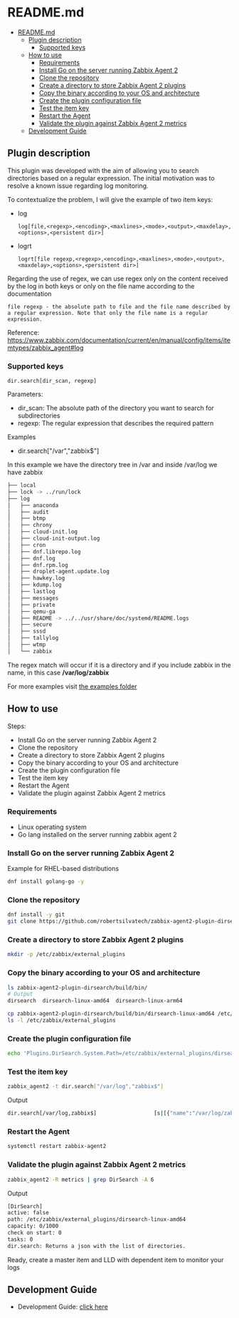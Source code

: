 # README.md

- [README.md](#readmemd)
  - [Plugin description](#plugin-description)
    - [Supported keys](#supported-keys)
  - [How to use](#how-to-use)
    - [Requirements](#requirements)
    - [Install Go on the server running Zabbix Agent 2](#install-go-on-the-server-running-zabbix-agent-2)
    - [Clone the repository](#clone-the-repository)
    - [Create a directory to store Zabbix Agent 2 plugins](#create-a-directory-to-store-zabbix-agent-2-plugins)
    - [Copy the binary according to your OS and architecture](#copy-the-binary-according-to-your-os-and-architecture)
    - [Create the plugin configuration file](#create-the-plugin-configuration-file)
    - [Test the item key](#test-the-item-key)
    - [Restart the Agent](#restart-the-agent)
    - [Validate the plugin against Zabbix Agent 2 metrics](#validate-the-plugin-against-zabbix-agent-2-metrics)
  - [Development Guide](#development-guide)


## Plugin description

This plugin was developed with the aim of allowing you to search directories based on a regular expression.
The initial motivation was to resolve a known issue regarding log monitoring.

To contextualize the problem, I will give the example of two item keys:
- log
    ```
    log[file,<regexp>,<encoding>,<maxlines>,<mode>,<output>,<maxdelay>,<options>,<persistent dir>]
    ```
- logrt
    ```
    logrt[file regexp,<regexp>,<encoding>,<maxlines>,<mode>,<output>,<maxdelay>,<options>,<persistent dir>]
    ```

Regarding the use of regex, we can use regex only on the content received by the log in both keys or only on the file name according to the documentation

`file regexp - the absolute path to file and the file name described by a regular expression. Note that only the file name is a regular expression.`

Reference: https://www.zabbix.com/documentation/current/en/manual/config/items/itemtypes/zabbix_agent#log

### Supported keys

```
dir.search[dir_scan, regexp]
```

Parameters:
- dir_scan: The absolute path of the directory you want to search for subdirectories
- regexp: The regular expression that describes the required pattern

Examples

- dir.search["/var","zabbix$"]

In this example we have the directory tree in /var and inside /var/log we have zabbix

```bash
├── local
├── lock -> ../run/lock
├── log
│   ├── anaconda
│   ├── audit
│   ├── btmp
│   ├── chrony
│   ├── cloud-init.log
│   ├── cloud-init-output.log
│   ├── cron
│   ├── dnf.librepo.log
│   ├── dnf.log
│   ├── dnf.rpm.log
│   ├── droplet-agent.update.log
│   ├── hawkey.log
│   ├── kdump.log
│   ├── lastlog
│   ├── messages
│   ├── private
│   ├── qemu-ga
│   ├── README -> ../../usr/share/doc/systemd/README.logs
│   ├── secure
│   ├── sssd
│   ├── tallylog
│   ├── wtmp
│   └── zabbix
```

The regex match will occur if it is a directory and if you include zabbix in the name, in this case **/var/log/zabbix**

For more examples visit [the examples folder](examples)

## How to use

Steps:
- Install Go on the server running Zabbix Agent 2
- Clone the repository
- Create a directory to store Zabbix Agent 2 plugins
- Copy the binary according to your OS and architecture
- Create the plugin configuration file
- Test the item key
- Restart the Agent
- Validate the plugin against Zabbix Agent 2 metrics

### Requirements

- Linux operating system
- Go lang installed on the server running zabbix agent 2

### Install Go on the server running Zabbix Agent 2

Example for RHEL-based distributions

```bash
dnf install golang-go -y
```

### Clone the repository

```bash
dnf install -y git
git clone https://github.com/robertsilvatech/zabbix-agent2-plugin-dirsearch.git
```

### Create a directory to store Zabbix Agent 2 plugins

```bash
mkdir -p /etc/zabbix/external_plugins
```

### Copy the binary according to your OS and architecture

```bash
ls zabbix-agent2-plugin-dirsearch/build/bin/
# Output
dirsearch  dirsearch-linux-amd64  dirsearch-linux-arm64
```

```bash
cp zabbix-agent2-plugin-dirsearch/build/bin/dirsearch-linux-amd64 /etc/zabbix/external_plugins
ls -l /etc/zabbix/external_plugins
```

### Create the plugin configuration file

```bash
echo 'Plugins.DirSearch.System.Path=/etc/zabbix/external_plugins/dirsearch-linux-amd64' > /etc/zabbix/zabbix_agent2.d/plugins.d/dirsearch.conf
```

### Test the item key

```bash
zabbix_agent2 -t dir.search["/var/log","zabbix$"]
```

Output

```bash
dir.search[/var/log,zabbix$]                  [s|[{"name":"/var/log/zabbix"}]]
```

### Restart the Agent

```bash
systemctl restart zabbix-agent2
```

### Validate the plugin against Zabbix Agent 2 metrics

```bash
zabbix_agent2 -R metrics | grep DirSearch -A 6
```

Output
```bash
[DirSearch]
active: false
path: /etc/zabbix/external_plugins/dirsearch-linux-amd64
capacity: 0/1000
check on start: 0
tasks: 0
dir.search: Returns a json with the list of directories.
```

Ready, create a master item and LLD with dependent item to monitor your logs

## Development Guide

- Development Guide: [click here](docs/development_guide.md)